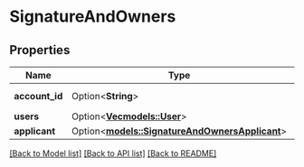 # SignatureAndOwners

## Properties

Name | Type | Description | Notes
------------ | ------------- | ------------- | -------------
**account_id** | Option<**String**> | Account identifier | [optional]
**users** | Option<[**Vec<models::User>**](user.md)> |  | [optional]
**applicant** | Option<[**models::SignatureAndOwnersApplicant**](signatureAndOwners_applicant.md)> |  | [optional]

[[Back to Model list]](../README.md#documentation-for-models) [[Back to API list]](../README.md#documentation-for-api-endpoints) [[Back to README]](../README.md)


